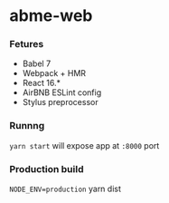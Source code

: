 # abme-web

### Fetures
- Babel 7
- Webpack + HMR
- React 16.*
- AirBNB ESLint config
- Stylus preprocessor

### Runnng
`yarn start` will expose app at `:8000` port

### Production build
`NODE_ENV=production` yarn dist
